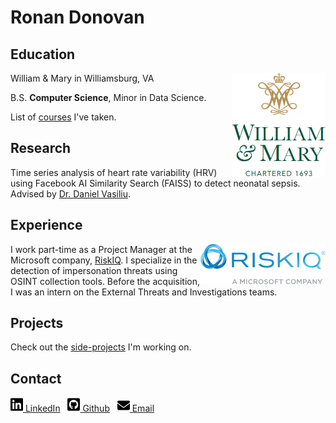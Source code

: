 # Ronan Donovan


## Education
<img align="right" width=150 src="assets/wmlogo.png">

William & Mary in Williamsburg, VA

B.S. **Computer Science**, Minor in Data Science.

List of [courses](/pages/classes.md) I've taken.

## Research

Time series analysis of heart rate variability (HRV) using Facebook AI Similarity Search (FAISS) to detect neonatal sepsis. Advised by [Dr. Daniel Vasiliu](https://www.wm.edu/as/data-science/people/vasiliu_d1.php).

## Experience
<img align="right" width=200 src="assets/riskiqlogo.png">

I work part-time as a Project Manager at the Microsoft company, [RiskIQ](https://www.riskiq.com/). I specialize in the detection of impersonation threats using OSINT collection tools. Before the acquisition, I was an intern on the External Threats and Investigations teams.

## Projects

Check out the [side-projects](/pages/projects.md) I'm working on.

## Contact

[<img src="./assets/icons/linkedin.svg" alt="LinkedIn" width="20"/> LinkedIn](https://www.linkedin.com/in/ronancdonovan/)
&nbsp;
[<img src="./assets/icons/github.svg" alt="Github" width="20"/> Github](https://github.com/RonanChance)
&nbsp;
[<img src="./assets/icons/email.svg" alt="Email" width="20"/> Email](mailto:RCDonovan@wm.edu)

<!-- ## Reading List -->

<!-- See what [interesting books](/pages/readings.md) a Computer Science student (and self-proclaimed couch philosopher) is reading. -->